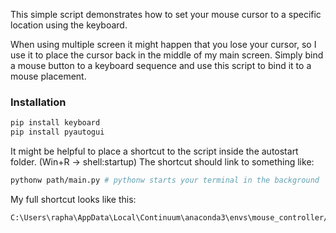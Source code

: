 This simple script demonstrates how to set your mouse cursor to a specific location using the keyboard.

When using multiple screen it might happen that you lose your cursor, so I use it to place the cursor back in the middle of my main screen.
Simply bind a mouse button to a keyboard sequence and use this script to bind it to a mouse placement.

### Installation

```bash
pip install keyboard
pip install pyautogui
```

It might be helpful to place a shortcut to the script inside the autostart folder. (Win+R -> shell:startup)
The shortcut should link to something like:

```bash
pythonw path/main.py # pythonw starts your terminal in the background
```

My full shortcut looks like this:

```bash
C:\Users\rapha\AppData\Local\Continuum\anaconda3\envs\mouse_controller/pythonw.exe main.py
```